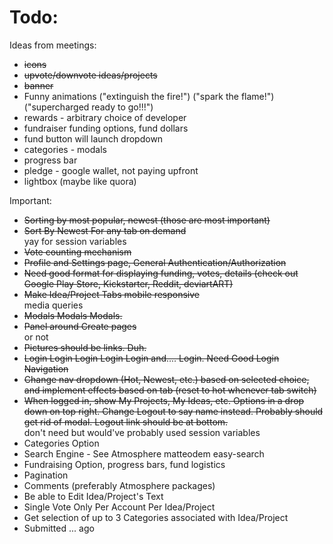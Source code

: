 Todo:
====

Ideas from meetings:
<ul>
	<li><strike>icons</strike></li>
	<li><strike>upvote/downvote ideas/projects</strike></li>
	<li><strike>banner</strike></li>
	<li>Funny animations ("extinguish the fire!") ("spark the flame!") ("supercharged ready to go!!!")</li>
	<li>rewards - arbitrary choice of developer</li>
	<li>fundraiser funding options, fund dollars</li>
	<li>fund button will launch dropdown</li>
	<li>categories - modals</li>
	<li>progress bar</li>
	<li>pledge - google wallet, not paying upfront</li>
	<li>lightbox (maybe like quora)</li>
</ul>

Important: 
<ul>
	<li><strike>Sorting by most popular, newest (those are most important)</strike></li>
	<li><strike>Sort By Newest For any tab on demand</strike></li> yay for session variables
	<li><strike>Vote counting mechanism</strike></li>
	<li><strike>Profile and Settings page, General Authentication/Authorization</strike></li>
	<li><strike>Need good format for displaying funding, votes, details (check out Google Play Store, Kickstarter, Reddit, deviartART)</strike></li>
	<li><strike>Make Idea/Project Tabs mobile responsive</strike></li> media queries
	<li><strike>Modals Modals Modals.</strike></li>
	<li><strike>Panel around Create pages</strike></li> or not
	<li><strike>Pictures should be links. Duh.</strike></li>
	<li><strike>Login Login Login Login Login and.... Login. Need Good Login Navigation</strike></li>
	<li><strike>Change nav dropdown (Hot, Newest, etc.) based on selected choice, and implement effects based on tab (reset to hot whenever tab switch)</strike></li>
	<li><strike>When logged in, show My Projects, My Ideas, etc. Options in a drop down on top right. Change Logout to say name instead. Probably should get rid of modal. Logout link should be at bottom.</strike></li> don't need but would've probably used session variables
	<li>Categories Option</li>
	<li>Search Engine - See Atmosphere matteodem easy-search</li>
	<li>Fundraising Option, progress bars, fund logistics</li>
	<li>Pagination</li>
	<li>Comments (preferably Atmosphere packages)</li>
	<li>Be able to Edit Idea/Project's Text</li>
	<li>Single Vote Only Per Account Per Idea/Project</li>
	<li>Get selection of up to 3 Categories associated with Idea/Project</li>
	<li>Submitted ... ago</li>
</ul>



